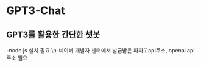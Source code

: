 <h1>GPT3-Chat</h1>
<h2>GPT3를 활용한 간단한 챗봇</h2>
-node.js 설치 필요
\n-네이버 개발자 센터에서 발급받은 파파고api주소, openai api주소 필요
